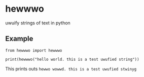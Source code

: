 # hewwwo
uwuify strings of text in python
## Example
```
from hewwwo import hewwwo

print(hewwwo("hello world. this is a test uwufied string"))
```
This prints outs `hewwo wowwd. this is a test uwufied stwinyg`
